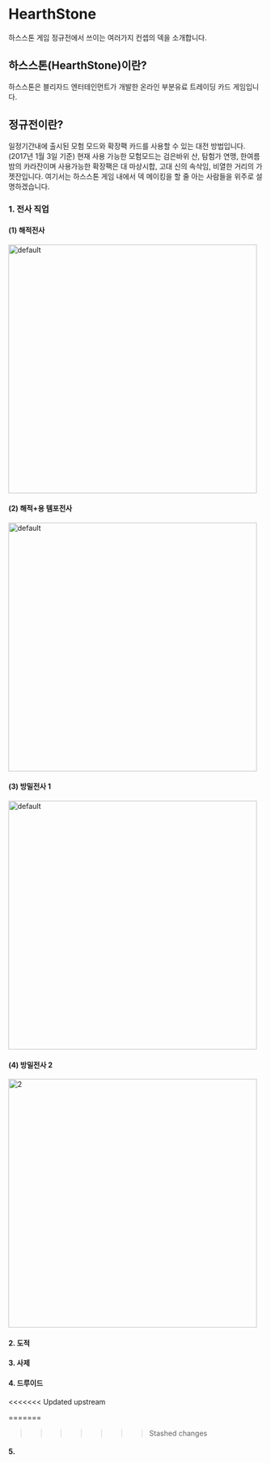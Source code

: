 # HearthStone
하스스톤 게임 정규전에서 쓰이는 여러가지 컨셉의 덱을 소개합니다.

## 하스스톤(HearthStone)이란?
하스스톤은 블리자드 엔터테인먼트가 개발한 온라인 부분유료 트레이딩 카드 게임입니다.

## 정규전이란?
일정기간내에 출시된 모험 모드와 확장팩 카드를 사용할 수 있는 대전 방법입니다.
(2017년 1월 3일 기준) 현재 사용 가능한 모험모드는 검은바위 산, 탐험가 연맹, 한여름 밤의 카라잔이며 사용가능한 확장팩은 대 마상시합, 고대 신의 속삭임, 비열한 거리의 가젯잔입니다.
여기서는 하스스톤 게임 내에서 덱 메이킹을 할 줄 아는 사람들을 위주로 설명하겠습니다.

### 1. 전사 직업

#### (1) 해적전사
<img width="491" alt="default" src="https://cloud.githubusercontent.com/assets/24871774/21600203/f1508824-d1bb-11e6-9327-5874abe3b95a.png">

#### (2) 해적+용 템포전사
<img width="491" alt="default" src="https://cloud.githubusercontent.com/assets/24871774/21600282/c5502300-d1bc-11e6-8955-d858774eaf5b.png">

#### (3) 방밀전사 1
<img width="491" alt="default" src="https://cloud.githubusercontent.com/assets/24871774/21600283/d0d3ea54-d1bc-11e6-9a68-190818a100bd.png">

#### (4) 방밀전사 2
<img width="491" alt="2" src="https://cloud.githubusercontent.com/assets/24871774/21600285/d9f9bf00-d1bc-11e6-9660-fd4beb900818.png">

#### 2. 도적

#### 3. 사제

#### 4. 드루이드
<<<<<<< Updated upstream

=======
>>>>>>> Stashed changes

#### 5. 

